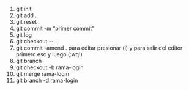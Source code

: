 1. git init
2. git add .
3. git reset .
4. git commit -m “primer commit”
5. git log
6. git checkout -- .
7. git commit -amend .           para editar presionar (i) y para salir del editor primero esc y luego (:wq!)
8. git branch
9. git checkout -b rama-login
10. git merge rama-login
11. git branch -d rama-login